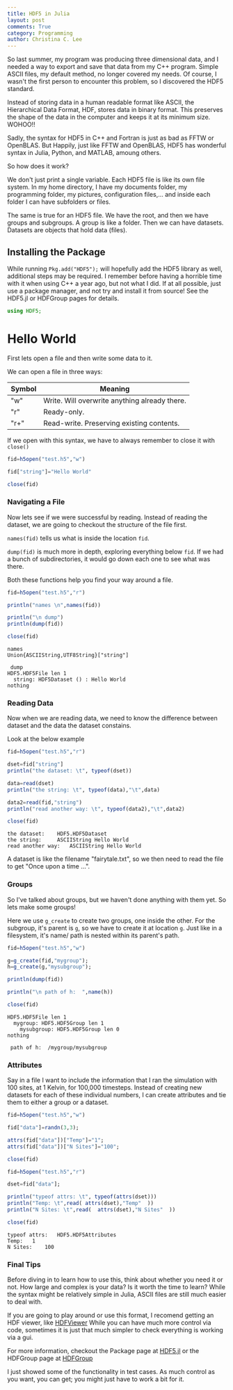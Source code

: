```yaml
---
title: HDF5 in Julia
layout: post
comments: True
category: Programming
author: Christina C. Lee
---
```


So last summer, my program was producing three dimensional data, and I needed a way to export and save that data from my C++ program.  Simple ASCII files, my default method, no longer covered my needs.  Of course, I wasn't the first person to encounter this problem, so I discovered the HDF5 standard.

Instead of storing data in a human readable format like ASCII, the Hierarchical Data Format, HDF, stores data in binary format.  This preserves the shape of the data in the computer and keeps it at its minimum size.  WOHOO!!

Sadly, the syntax for HDF5 in C++ and Fortran is just as bad as FFTW or OpenBLAS.  But Happily, just like FFTW and OpenBLAS, HDF5 has wonderful syntax in Julia, Python, and MATLAB, amoung others.

So how does it work?

We don't just print a single variable.  Each HDF5 file is like its own file system.  In my home directory, I have my documents folder, my programming folder, my pictures, configuration files,... and inside each folder I can have subfolders or files.

The same is true for an HDF5 file.  We have the root, and then we have groups and subgroups.  A group is like a folder.  Then we can have datasets. Datasets are objects that hold data (files).


## Installing the Package

While running `Pkg.add("HDF5");` will hopefully add the HDF5 library as well, additional steps may be required.  I remember before having a horrible time with it when using C++ a year ago, but not what I did.  If at all possible, just use a package manager, and not try and install it from source! See the HDF5.jl or HDFGroup pages for details.



```julia
using HDF5;
```

# Hello World
First lets open a file and then write some data to it.

We can open a file in three ways:

|Symbol| Meaning|
|-----| ------|
|"w"| Write.  Will overwrite anything already there.|
|"r" |Ready-only.|
|"r+"| Read-write. Preserving existing contents. |

If we open with this syntax, we have to always remember to close it with `close()`


```julia
fid=h5open("test.h5","w")

fid["string"]="Hello World"

close(fid)
```

### Navigating a File

Now lets see if we were successful by reading.  Instead of reading the dataset, we are going to checkout the structure of the file first.

`names(fid)` tells us what is inside the location `fid`.

`dump(fid)` is much more in depth, exploring everything below `fid`.  If we had a bunch of subdirectories, it would go down each one to see what was there.

Both these functions help you find your way around a file.


```julia
fid=h5open("test.h5","r")

println("names \n",names(fid))

println("\n dump")
println(dump(fid))

close(fid)
```

    names
    Union{ASCIIString,UTF8String}["string"]

     dump
    HDF5.HDF5File len 1
      string: HDF5Dataset () : Hello World
    nothing


### Reading Data
Now when we are reading data, we need to know the difference between dataset and the data the dataset constains.

Look at the below example


```julia
fid=h5open("test.h5","r")

dset=fid["string"]
println("the dataset: \t", typeof(dset))

data=read(dset)
println("the string: \t", typeof(data),"\t",data)

data2=read(fid,"string")
println("read another way: \t", typeof(data2),"\t",data2)

close(fid)
```

    the dataset: 	HDF5.HDF5Dataset
    the string: 	ASCIIString	Hello World
    read another way: 	ASCIIString	Hello World


A dataset is like the filename "fairytale.txt", so we then need to read the file to get "Once upon a time ...".

### Groups
So I've talked about groups, but we haven't done anything with them yet. So lets make some groups!

Here we use `g_create` to create two groups, one inside the other.  For the subgroup, it's parent is `g`, so we have to create it at location `g`.  Just like in a filesystem, it's name/ path is nested within its parent's path.


```julia
fid=h5open("test.h5","w")

g=g_create(fid,"mygroup");
h=g_create(g,"mysubgroup");

println(dump(fid))

println("\n path of h:  ",name(h))

close(fid)
```

    HDF5.HDF5File len 1
      mygroup: HDF5.HDF5Group len 1
        mysubgroup: HDF5.HDF5Group len 0
    nothing

     path of h:  /mygroup/mysubgroup





### Attributes

Say in a file I want to include the information that I ran the simulation with 100 sites, at 1 Kelvin, for 100,000 timesteps.  Instead of creating new datasets for each of these individual numbers, I can create attributes and tie them to either a group or a dataset.


```julia
fid=h5open("test.h5","w")

fid["data"]=randn(3,3);

attrs(fid["data"])["Temp"]="1";
attrs(fid["data"])["N Sites"]="100";

close(fid)

fid=h5open("test.h5","r")

dset=fid["data"];

println("typeof attrs: \t", typeof(attrs(dset)))
println("Temp: \t",read( attrs(dset),"Temp"  ))
println("N Sites: \t",read(  attrs(dset),"N Sites"  ))

close(fid)
```

    typeof attrs: 	HDF5.HDF5Attributes
    Temp: 	1
    N Sites: 	100


### Final Tips

Before diving in to learn how to use this, think about whether you need it or not.  How large and complex is your data?  Is it worth the time to learn?  While the syntax might be relatively simple in Julia, ASCII files are still much easier to deal with.

If you are going to play around or use this format, I recomend getting an HDF viewer, like [HDFViewer](https://www.hdfgroup.org/products/java/release/download.html) While you can have much more control via code, sometimes it is just that much simpler to check everything is working via a gui.


For more information, checkout the Package page at [HDF5.jl](https://github.com/JuliaLang/HDF5.jl) or the HDFGroup page at [HDFGroup](https://www.hdfgroup.org/)

I just showed some of the functionality in test cases.  As much control as you want, you can get; you might just have to work a bit for it.
